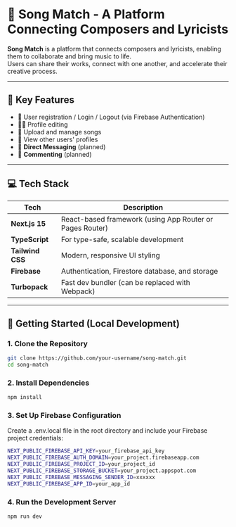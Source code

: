 # 🎼 Song Match - A Platform Connecting Composers and Lyricists

**Song Match** is a platform that connects composers and lyricists, enabling them to collaborate and bring music to life.  
Users can share their works, connect with one another, and accelerate their creative process.

---

## 🌟 Key Features

- 🔐 User registration / Login / Logout (via Firebase Authentication)
- 🧑‍💼 Profile editing
- 🎵 Upload and manage songs
- 📄 View other users' profiles
- 📨 **Direct Messaging** (planned)
- 💬 **Commenting** (planned)

---

## 💻 Tech Stack

| Tech        | Description |
|-------------|-------------|
| **Next.js 15**     | React-based framework (using App Router or Pages Router) |
| **TypeScript**     | For type-safe, scalable development |
| **Tailwind CSS**   | Modern, responsive UI styling |
| **Firebase**       | Authentication, Firestore database, and storage |
| **Turbopack**      | Fast dev bundler (can be replaced with Webpack)

---

## 🚀 Getting Started (Local Development)

### 1. Clone the Repository

```bash
git clone https://github.com/your-username/song-match.git
cd song-match
```
### 2. Install Dependencies
```bash
npm install
```
### 3. Set Up Firebase Configuration
Create a .env.local file in the root directory and include your Firebase project credentials:
```bash
NEXT_PUBLIC_FIREBASE_API_KEY=your_firebase_api_key
NEXT_PUBLIC_FIREBASE_AUTH_DOMAIN=your_project.firebaseapp.com
NEXT_PUBLIC_FIREBASE_PROJECT_ID=your_project_id
NEXT_PUBLIC_FIREBASE_STORAGE_BUCKET=your_project.appspot.com
NEXT_PUBLIC_FIREBASE_MESSAGING_SENDER_ID=xxxxxx
NEXT_PUBLIC_FIREBASE_APP_ID=your_app_id
```

### 4. Run the Development Server
```bash
npm run dev
``` 
